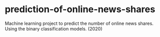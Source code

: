 # prediction-of-online-news-shares
Machine learning project to predict the number of online news shares. Using the binary classification models. (2020)
